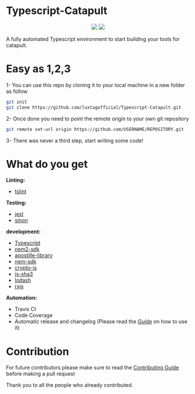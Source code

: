 # Typescript-Catapult
<p align="center">
  <!-- <img alt="BetterCap" src="https://apostille.io/apostille.png" height="200" /> -->
  <p align="center">
    <a href="https://travis-ci.org/luxtagofficial/Typescript-Catapult"><img src="https://travis-ci.org/luxtagofficial/Typescript-Catapult.svg?branch=master"></a>
    <a href="https://codecov.io/gh/luxtagofficial/Typescript-Catapult">
    <img src="https://codecov.io/gh/luxtagofficial/Typescript-Catapult/branch/master/graph/badge.svg" />
    </a>
  </p>
</p>

A fully automated Typescript environment to start building your tools for catapult.

# Easy as 1,2,3
1- You can use this repo by cloning it to your local machine in a new folder as follow
```bash
git init
git clone https://github.com/luxtagofficial/Typescript-Catapult.git
```
2- Once done you need to point the remote origin to your own git repository
```bash
git remote set-url origin https://github.com/USERNAME/REPOSITORY.git
```
3- There was never a third step, start writing some code!
# What do you get
**Linting:**
- [tslint](https://github.com/palantir/tslint)

**Testing:**
- [jest](https://github.com/facebook/jest) 
- [sinon](https://github.com/sinonjs/sinon)

**development:**
- [Typescript](https://github.com/Microsoft/TypeScript)
- [nem2-sdk](https://github.com/nemtech/nem2-sdk-typescript-javascript)
- [apostille-library](https://github.com/luxtagofficial/Apostille-library)
- [nem-sdk](https://github.com/QuantumMechanics/NEM-sdk)
- [crypto-js](https://github.com/brix/crypto-js)
- [js-sha3](https://github.com/emn178/js-sha3)
- [lodash](https://github.com/lodash/lodash)
- [rxjs](https://github.com/ReactiveX/rxjs)

**Automation:**
- Travis CI
- Code Coverage
- Automatic release and changelog (Please read the [Guide](./.github/GUIDE.md) on how to use it)

# Contribution
For future contributors please make sure to read the [Contributing Guide](./.github/GUIDE.md) before making a pull request

Thank you to all the people who already contributed.